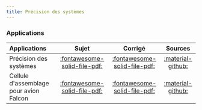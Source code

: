 ```yaml
---
title: Précision des systèmes 
---
```


[comment]: <> (Généré automatiquement par ALL_PDF/make_markdown.py, creation_fichiers_activites)


### Applications 
 
| Applications | Sujet | Corrigé | Sources  | 
| :-------------- | :---: | :-----: | :------: | 
| Précision des systèmes | [:fontawesome-solid-file-pdf:](https://xpessoles-cpge.fr/pdf/Cy_02_Ch_03_Application_01_Sujet.pdf) | [:fontawesome-solid-file-pdf:](https://xpessoles-cpge.fr/pdf/Cy_02_Ch_03_Application_01_Corrige.pdf) | [:material-github:](https://github.com/xpessoles/PSI_Cy_02_PredictionPerfomances/tree/main/Chapitre_03_Precision/Cy_02_Ch_03_Application_01) | 
| Cellule d'assemblage pour avion Falcon | [:fontawesome-solid-file-pdf:](https://xpessoles-cpge.fr/pdf/Cy_02_Ch_03_Application_02_AssemblageFalcon_Sujet.pdf) | [:fontawesome-solid-file-pdf:](https://xpessoles-cpge.fr/pdf/Cy_02_Ch_03_Application_02_AssemblageFalcon_Corrige.pdf) | [:material-github:](https://github.com/xpessoles/PSI_Cy_02_PredictionPerfomances/tree/main/Chapitre_03_Precision/Cy_02_Ch_03_Application_02_AssemblageFalcon) | 




